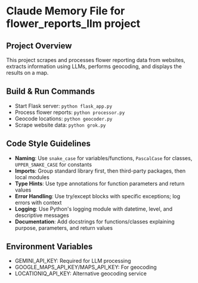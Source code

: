 # Claude Memory File for flower_reports_llm project

## Project Overview
This project scrapes and processes flower reporting data from websites, extracts information using LLMs, performs geocoding, and displays the results on a map.

## Build & Run Commands
- Start Flask server: `python flask_app.py`
- Process flower reports: `python processor.py`
- Geocode locations: `python geocoder.py`
- Scrape website data: `python grok.py`

## Code Style Guidelines
- **Naming**: Use `snake_case` for variables/functions, `PascalCase` for classes, `UPPER_SNAKE_CASE` for constants
- **Imports**: Group standard library first, then third-party packages, then local modules
- **Type Hints**: Use type annotations for function parameters and return values
- **Error Handling**: Use try/except blocks with specific exceptions; log errors with context
- **Logging**: Use Python's logging module with datetime, level, and descriptive messages
- **Documentation**: Add docstrings for functions/classes explaining purpose, parameters, and return values

## Environment Variables
- GEMINI_API_KEY: Required for LLM processing
- GOOGLE_MAPS_API_KEY/MAPS_API_KEY: For geocoding
- LOCATIONIQ_API_KEY: Alternative geocoding service